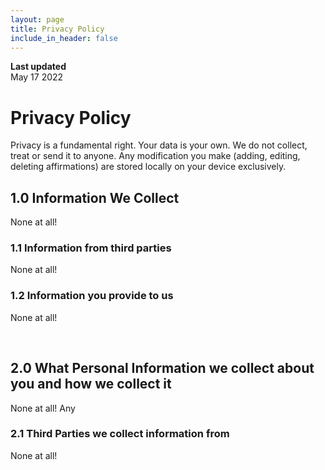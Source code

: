 ```yaml
---
layout: page
title: Privacy Policy
include_in_header: false
---
```


**Last updated**  
May 17 2022

# Privacy Policy
Privacy is a fundamental right. Your data is your own. We do not collect, treat or send it to anyone.
Any modification you make (adding, editing, deleting affirmations) are stored locally on your device exclusively.
<br>

## 1.0 Information We Collect
None at all!

### 1.1 Information from third parties
None at all!

### 1.2 Information you provide to us 
None at all!

<br>

## 2.0 What Personal Information we collect about you and how we collect it
None at all! Any 

### 2.1 Third Parties we collect information from
None at all! 
